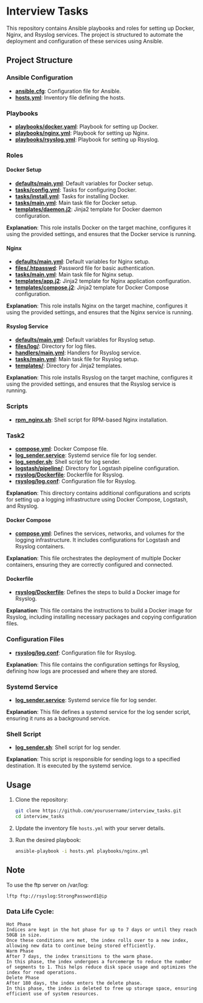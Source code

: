 # Interview Tasks

This repository contains Ansible playbooks and roles for setting up Docker, Nginx, and Rsyslog services. The project is structured to automate the deployment and configuration of these services using Ansible.

## Project Structure

### Ansible Configuration

- **[ansible.cfg](ansible.cfg)**: Configuration file for Ansible.
- **[hosts.yml](hosts.yml)**: Inventory file defining the hosts.

### Playbooks

- **[playbooks/docker.yaml](playbooks/docker.yaml)**: Playbook for setting up Docker.
- **[playbooks/nginx.yml](playbooks/nginx.yml)**: Playbook for setting up Nginx.
- **[playbooks/rsyslog.yml](playbooks/rsyslog.yml)**: Playbook for setting up Rsyslog.

### Roles

#### Docker Setup

- **[defaults/main.yml](roles/docker-setup/defaults/main.yml)**: Default variables for Docker setup.
- **[tasks/config.yml](roles/docker-setup/tasks/config.yml)**: Tasks for configuring Docker.
- **[tasks/install.yml](roles/docker-setup/tasks/install.yml)**: Tasks for installing Docker.
- **[tasks/main.yml](roles/docker-setup/tasks/main.yml)**: Main task file for Docker setup.
- **[templates/daemon.j2](roles/docker-setup/templates/daemon.j2)**: Jinja2 template for Docker daemon configuration.

**Explanation**: This role installs Docker on the target machine, configures it using the provided settings, and ensures that the Docker service is running.

#### Nginx

- **[defaults/main.yml](roles/nginx/defaults/main.yml)**: Default variables for Nginx setup.
- **[files/.htpasswd](roles/nginx/files/.htpasswd)**: Password file for basic authentication.
- **[tasks/main.yml](roles/nginx/tasks/main.yml)**: Main task file for Nginx setup.
- **[templates/app.j2](roles/nginx/templates/app.j2)**: Jinja2 template for Nginx application configuration.
- **[templates/compose.j2](roles/nginx/templates/compose.j2)**: Jinja2 template for Docker Compose configuration.

**Explanation**: This role installs Nginx on the target machine, configures it using the provided settings, and ensures that the Nginx service is running.

#### Rsyslog Service

- **[defaults/main.yml](roles/rsyslog-service/defaults/main.yml)**: Default variables for Rsyslog setup.
- **[files/log/](roles/rsyslog-service/files/log/)**: Directory for log files.
- **[handlers/main.yml](roles/rsyslog-service/handlers/main.yml)**: Handlers for Rsyslog service.
- **[tasks/main.yml](roles/rsyslog-service/tasks/main.yml)**: Main task file for Rsyslog setup.
- **[templates/](roles/rsyslog-service/templates/)**: Directory for Jinja2 templates.

**Explanation**: This role installs Rsyslog on the target machine, configures it using the provided settings, and ensures that the Rsyslog service is running.

### Scripts

- **[rpm_nginx.sh](rpm_nginx.sh)**: Shell script for RPM-based Nginx installation.

### Task2

- **[compose.yml](task2/compose.yml)**: Docker Compose file.
- **[log_sender.service](task2/log_sender.service)**: Systemd service file for log sender.
- **[log_sender.sh](task2/log_sender.sh)**: Shell script for log sender.
- **[logstash/pipeline/](task2/logstash/pipeline/)**: Directory for Logstash pipeline configuration.
- **[rsyslog/Dockerfile](task2/rsyslog/Dockerfile)**: Dockerfile for Rsyslog.
- **[rsyslog/log.conf](task2/rsyslog/log.conf)**: Configuration file for Rsyslog.

**Explanation**: This directory contains additional configurations and scripts for setting up a logging infrastructure using Docker Compose, Logstash, and Rsyslog.

#### Docker Compose

- **[compose.yml](task2/compose.yml)**: Defines the services, networks, and volumes for the logging infrastructure. It includes configurations for Logstash and Rsyslog containers.

**Explanation**: This file orchestrates the deployment of multiple Docker containers, ensuring they are correctly configured and connected.

#### Dockerfile

- **[rsyslog/Dockerfile](task2/rsyslog/Dockerfile)**: Defines the steps to build a Docker image for Rsyslog.

**Explanation**: This file contains the instructions to build a Docker image for Rsyslog, including installing necessary packages and copying configuration files.

### Configuration Files

- **[rsyslog/log.conf](task2/rsyslog/log.conf)**: Configuration file for Rsyslog.

**Explanation**: This file contains the configuration settings for Rsyslog, defining how logs are processed and where they are stored.

### Systemd Service

- **[log_sender.service](task2/log_sender.service)**: Systemd service file for log sender.

**Explanation**: This file defines a systemd service for the log sender script, ensuring it runs as a background service.

### Shell Script

- **[log_sender.sh](task2/log_sender.sh)**: Shell script for log sender.

**Explanation**: This script is responsible for sending logs to a specified destination. It is executed by the systemd service.

## Usage

1. Clone the repository:
    ```sh
    git clone https://github.com/yourusername/interview_tasks.git
    cd interview_tasks
    ```

2. Update the inventory file `hosts.yml` with your server details.

3. Run the desired playbook:
    ```sh
    ansible-playbook -i hosts.yml playbooks/nginx.yml
    ```

## Note

To use the ftp server on /var/log:
```sh
lftp ftp://rsyslog:StrongPassword1@ip
```
### Data Life Cycle:
    Hot Phase
    Indices are kept in the hot phase for up to 7 days or until they reach 50GB in size.
    Once these conditions are met, the index rolls over to a new index, allowing new data to continue being stored efficiently.
    Warm Phase
    After 7 days, the index transitions to the warm phase.
    In this phase, the index undergoes a forcemerge to reduce the number of segments to 1. This helps reduce disk space usage and optimizes the index for read operations.
    Delete Phase
    After 180 days, the index enters the delete phase.
    In this phase, the index is deleted to free up storage space, ensuring efficient use of system resources.